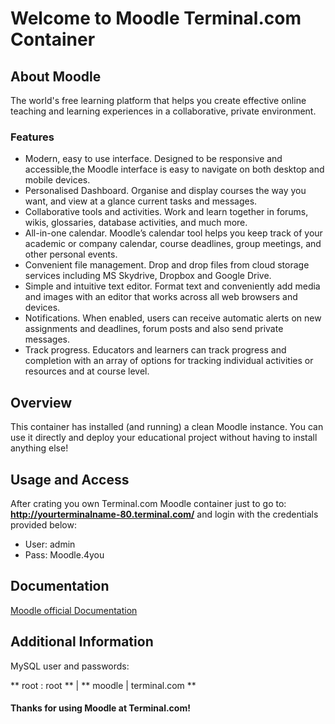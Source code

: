 # Welcome to Moodle Terminal.com Container

## About Moodle
The world's free learning platform that helps you create effective online 
teaching and learning experiences in a collaborative, private environment.

### Features
- Modern, easy to use interface. Designed to be responsive and accessible,the Moodle interface is easy to navigate on both desktop and mobile devices.
- Personalised Dashboard. Organise and display courses the way you want, and view at a glance current tasks and messages.
- Collaborative tools and activities. Work and learn together in forums, wikis, glossaries, database activities, and much more.
- All-in-one calendar. Moodle’s calendar tool helps you keep track of your academic or company calendar, course deadlines, group meetings, and other personal events. 
- Convenient file management. Drop and drop files from cloud storage services including MS Skydrive, Dropbox and Google Drive.
- Simple and intuitive text editor. Format text and conveniently add media and images with an editor that works across all web browsers and devices.
- Notifications. When enabled, users can receive automatic alerts on new assignments and deadlines, forum posts and also send private messages.
- Track progress. Educators and learners can track progress and completion with an array of options for tracking individual activities or resources and at course level.

## Overview
This container has installed (and running) a clean Moodle instance. 
You can use it directly and deploy your educational project without having to install anything else!

## Usage and Access
After crating you own Terminal.com Moodle container just to go to:
**http://yourterminalname-80.terminal.com/** and login with the credentials 
provided below:

- User: admin
- Pass: Moodle.4you

## Documentation
[Moodle official Documentation](https://docs.moodle.org/27/en/Main_page)


## Additional Information
MySQL user and passwords: 

** root : root ** | ** moodle | terminal.com **

#### Thanks for using Moodle at Terminal.com!